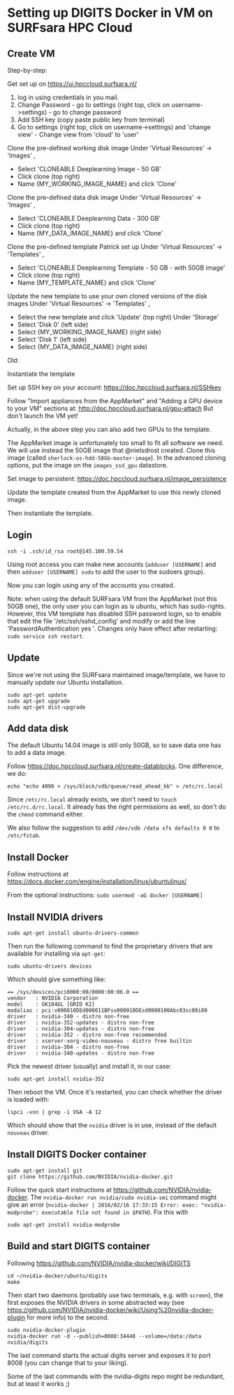 # Setting up DIGITS Docker in VM on SURFsara HPC Cloud

## Create VM

Step-by-step:

Get set up on https://ui.hpccloud.surfsara.nl/
  1. log in using credentials in you mail.
  2. Change Password
    - go to settings (right top, click on username->settings)
    - go to change password
  3. Add SSH key (copy paste public key from terminal)
  4. Go to settings (right top, click on username->settings) and 'change view'
    - Change view from 'cloud' to 'user'

Clone the pre-defined working disk image
  Under 'Virtual Resources' -> 'Images' , 
  - Select 'CLONEABLE Deeplearning Image - 50 GB'
  - Click clone (top right)
  - Name {MY_WORKING_IMAGE_NAME} and click 'Clone'

Clone the pre-defined data disk image
  Under 'Virtual Resources' -> 'Images' , 
  - Select 'CLONEABLE Deeplearning Data - 300 GB'
  - Click clone (top right)
  - Name {MY_DATA_IMAGE_NAME} and click 'Clone'

Clone the pre-defined template Patrick set up
  Under 'Virtual Resources' -> 'Templates' , 
  - Select 'CLONEABLE Deeplearning Template - 50 GB - with 50GB image'
  - Click clone (top right)
  - Name {MY_TEMPLATE_NAME} and click 'Clone'
  
Update the new template to use your own cloned versions of the disk images
  Under 'Virtual Resources' -> 'Templates' , 
  - Select the new template and click 'Update' (top right)
  Under 'Storage' 
  - Select 'Disk 0' (left side)
  - Select {MY_WORKING_IMAGE_NAME} (right side)
  - Select 'Disk 1' (left side)
  - Select {MY_DATA_IMAGE_NAME} (right side)

Old: 

Instantiate the template

Set up SSH key on your account:
https://doc.hpccloud.surfsara.nl/SSHkey

Follow "Import appliances from the AppMarket" and "Adding a GPU device to your VM" sections at:
http://doc.hpccloud.surfsara.nl/gpu-attach
But don't launch the VM yet!

Actually, in the above step you can also add two GPUs to the template.

The AppMarket image is unfortunately too small to fit all software we need. We will use instead the 50GB image that @nielsdrost created. Clone this image (called `sherlock-os-hdd-50Gb-master-image`). In the advanced cloning options, put the image on the `images_ssd_gpu` datastore.

Set image to persistent:
https://doc.hpccloud.surfsara.nl/image_persistence

Update the template created from the AppMarket to use this newly cloned image.

Then instantiate the template.

## Login

    ssh -i .ssh/id_rsa root@145.100.59.54

Using root access you can make new accounts (`adduser [USERNAME]` and then `adduser [USERNAME] sudo` to add the user to the sudoers group).

Now you can login using any of the accounts you created.

Note: when using the default SURFsara VM from the AppMarket (not this 50GB one), the only user you can login as is ubuntu, which has sudo-rights. However, this VM template has disabled SSH password login, so to enable that edit the file '/etc/ssh/sshd_config' and modify or add the line 'PasswordAuthentication yes
'.  Changes only have effect after restarting: `sudo service ssh restart`.

## Update

Since we're not using the SURFsara maintained image/template, we have to manually update our Ubuntu installation.

    sudo apt-get update
    sudo apt-get upgrade
    sudo apt-get dist-upgrade

## Add data disk

The default Ubuntu 14.04 image is still only 50GB, so to save data one has to add a data image.

Follow https://doc.hpccloud.surfsara.nl/create-datablocks. One difference, we do:

    echo "echo 4096 > /sys/block/vdb/queue/read_ahead_kb" > /etc/rc.local

Since `/etc/rc.local` already exists, we don't need to `touch /etc/rc.d/rc.local`. It already has the right permissions as well, so don't do the `chmod` command either.

We also follow the suggestion to add `/dev/vdb /data xfs defaults 0 0` to `/etc/fstab`.

## Install Docker

Follow instructions at https://docs.docker.com/engine/installation/linux/ubuntulinux/

From the optional instructions: `sudo usermod -aG docker [USERNAME]`

## Install NVIDIA drivers

    sudo apt-get install ubuntu-drivers-common

Then run the following command to find the proprietary drivers that are available for installing via `apt-get`:

    sudo ubuntu-drivers devices

Which should give something like:

    == /sys/devices/pci0000:00/0000:00:06.0 ==
    vendor   : NVIDIA Corporation
    model    : GK104GL [GRID K2]
    modalias : pci:v000010DEd000011BFsv000010DEsd0000100Abc03sc00i00
    driver   : nvidia-340 - distro non-free
    driver   : nvidia-352-updates - distro non-free
    driver   : nvidia-304-updates - distro non-free
    driver   : nvidia-352 - distro non-free recommended
    driver   : xserver-xorg-video-nouveau - distro free builtin
    driver   : nvidia-304 - distro non-free
    driver   : nvidia-340-updates - distro non-free

Pick the newest driver (usually) and install it, in our case:

    sudo apt-get install nvidia-352

Then reboot the VM. Once it's restarted, you can check whether the driver is loaded with:

    lspci -vnn | grep -i VGA -A 12

Which should show that the `nvidia` driver is in use, instead of the default `nouveau` driver.

## Install DIGITS Docker container

    sudo apt-get install git
    git clone https://github.com/NVIDIA/nvidia-docker.git
    
Follow the quick start instructions at https://github.com/NVIDIA/nvidia-docker. The `nvidia-docker run nvidia/cuda nvidia-smi` command might give an error (`nvidia-docker | 2016/02/16 17:33:15 Error: exec: "nvidia-modprobe": executable file not found in $PATH`). Fix this with

    sudo apt-get install nvidia-modprobe

## Build and start DIGITS container

Following https://github.com/NVIDIA/nvidia-docker/wiki/DIGITS

    cd ~/nvidia-docker/ubuntu/digits
    make

Then start two daemons (probably use two terminals, e.g. with `screen`), the first exposes the NVIDIA drivers in some abstracted way (see https://github.com/NVIDIA/nvidia-docker/wiki/Using%20nvidia-docker-plugin for more info) to the second.

    sudo nvidia-docker-plugin
    nvidia-docker run -d --publish=8008:34448 --volume=/data:/data nvidia/digits

The last command starts the actual digits server and exposes it to port 8008 (you can change that to your liking).

Some of the last commands with the nvidia-digits repo might be redundant, but at least it works ;)
